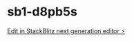 # sb1-d8pb5s

[Edit in StackBlitz next generation editor ⚡️](https://stackblitz.com/~/github.com/walnut-pro/sb1-d8pb5s)